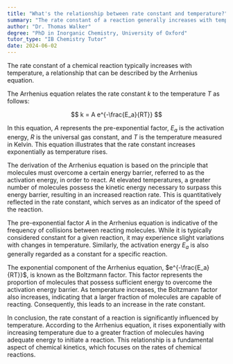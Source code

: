```yaml
---
title: "What's the relationship between rate constant and temperature?"
summary: "The rate constant of a reaction generally increases with temperature, as described by the Arrhenius equation."
author: "Dr. Thomas Walker"
degree: "PhD in Inorganic Chemistry, University of Oxford"
tutor_type: "IB Chemistry Tutor"
date: 2024-06-02
---
```


The rate constant of a chemical reaction typically increases with temperature, a relationship that can be described by the Arrhenius equation.

The Arrhenius equation relates the rate constant $k$ to the temperature $T$ as follows:

$$
k = A e^{-\frac{E_a}{RT}}
$$

In this equation, $A$ represents the pre-exponential factor, $E_a$ is the activation energy, $R$ is the universal gas constant, and $T$ is the temperature measured in Kelvin. This equation illustrates that the rate constant increases exponentially as temperature rises.

The derivation of the Arrhenius equation is based on the principle that molecules must overcome a certain energy barrier, referred to as the activation energy, in order to react. At elevated temperatures, a greater number of molecules possess the kinetic energy necessary to surpass this energy barrier, resulting in an increased reaction rate. This is quantitatively reflected in the rate constant, which serves as an indicator of the speed of the reaction.

The pre-exponential factor $A$ in the Arrhenius equation is indicative of the frequency of collisions between reacting molecules. While it is typically considered constant for a given reaction, it may experience slight variations with changes in temperature. Similarly, the activation energy $E_a$ is also generally regarded as a constant for a specific reaction.

The exponential component of the Arrhenius equation, $e^{-\frac{E_a}{RT}}$, is known as the Boltzmann factor. This factor represents the proportion of molecules that possess sufficient energy to overcome the activation energy barrier. As temperature increases, the Boltzmann factor also increases, indicating that a larger fraction of molecules are capable of reacting. Consequently, this leads to an increase in the rate constant.

In conclusion, the rate constant of a reaction is significantly influenced by temperature. According to the Arrhenius equation, it rises exponentially with increasing temperature due to a greater fraction of molecules having adequate energy to initiate a reaction. This relationship is a fundamental aspect of chemical kinetics, which focuses on the rates of chemical reactions.
    